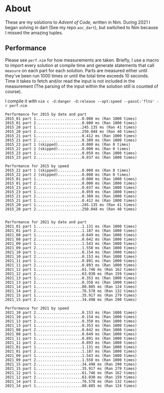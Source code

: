 # About
These are my solutions to *Advent of Code*, written in Nim. During 2021 I began solving in dart (See my repo `aoc_dart`), but switched to Nim because I missed the amazing tuples.

## Performance
Please see `perf.nim` for how measurements are taken. Briefly, I use a macro to import every solution at compile time and generate statements that call `measure` on each part for each solution. Parts are measured either until they've been run 1000 times or until the total time exceeds 10 seconds. Time it takes to fetch and/or read the input is not included in the measurement (The parsing of the input within the solution still is counted of course).

I compile it with `nim c -d:danger -d:release --opt:speed --passC:'flto' -r perf.nim`

```
Performance for 2015 by date and part
2015_01 part 1.....................0.000 ms (Ran 1000 times)
2015_01 part 2.....................0.000 ms (Ran 1000 times)
2015_20 part 1.....................245.135 ms (Ran 41 times)
2015_20 part 2.....................250.048 ms (Ran 40 times)
2015_21 part 1.....................0.412 ms (Ran 1000 times)
2015_21 part 2.....................0.389 ms (Ran 1000 times)
2015_22 part 1 (skipped)...........0.000 ms (Ran 0 times)
2015_22 part 2 (skipped)...........0.000 ms (Ran 0 times)
2015_23 part 1.....................0.059 ms (Ran 1000 times)
2015_23 part 2.....................0.037 ms (Ran 1000 times)

Performance for 2015 by speed
2015_22 part 1 (skipped)...........0.000 ms (Ran 0 times)
2015_22 part 2 (skipped)...........0.000 ms (Ran 0 times)
2015_01 part 1.....................0.000 ms (Ran 1000 times)
2015_01 part 2.....................0.000 ms (Ran 1000 times)
2015_23 part 2.....................0.037 ms (Ran 1000 times)
2015_23 part 1.....................0.059 ms (Ran 1000 times)
2015_21 part 2.....................0.389 ms (Ran 1000 times)
2015_21 part 1.....................0.412 ms (Ran 1000 times)
2015_20 part 1.....................245.135 ms (Ran 41 times)
2015_20 part 2.....................250.048 ms (Ran 40 times)


Performance for 2021 by date and part
2021_01 part 1.....................1.131 ms (Ran 1000 times)
2021_01 part 2.....................1.187 ms (Ran 1000 times)
2021_08 part 1.....................0.649 ms (Ran 1000 times)
2021_08 part 2.....................0.642 ms (Ran 1000 times)
2021_09 part 1.....................1.543 ms (Ran 1000 times)
2021_09 part 2.....................1.550 ms (Ran 1000 times)
2021_10 part 1.....................0.154 ms (Ran 1000 times)
2021_10 part 2.....................0.153 ms (Ran 1000 times)
2021_11 part 1.....................0.891 ms (Ran 1000 times)
2021_11 part 2.....................0.893 ms (Ran 1000 times)
2021_12 part 1.....................61.746 ms (Ran 162 times)
2021_12 part 2.....................63.030 ms (Ran 159 times)
2021_13 part 1.....................0.353 ms (Ran 1000 times)
2021_13 part 2.....................0.350 ms (Ran 1000 times)
2021_14 part 1.....................80.805 ms (Ran 124 times)
2021_14 part 2.....................76.578 ms (Ran 132 times)
2021_15 part 1.....................35.917 ms (Ran 279 times)
2021_15 part 2.....................34.498 ms (Ran 290 times)

Performance for 2021 by speed
2021_10 part 2.....................0.153 ms (Ran 1000 times)
2021_10 part 1.....................0.154 ms (Ran 1000 times)
2021_13 part 2.....................0.350 ms (Ran 1000 times)
2021_13 part 1.....................0.353 ms (Ran 1000 times)
2021_08 part 2.....................0.642 ms (Ran 1000 times)
2021_08 part 1.....................0.649 ms (Ran 1000 times)
2021_11 part 1.....................0.891 ms (Ran 1000 times)
2021_11 part 2.....................0.893 ms (Ran 1000 times)
2021_01 part 1.....................1.131 ms (Ran 1000 times)
2021_01 part 2.....................1.187 ms (Ran 1000 times)
2021_09 part 1.....................1.543 ms (Ran 1000 times)
2021_09 part 2.....................1.550 ms (Ran 1000 times)
2021_15 part 2.....................34.498 ms (Ran 290 times)
2021_15 part 1.....................35.917 ms (Ran 279 times)
2021_12 part 1.....................61.746 ms (Ran 162 times)
2021_12 part 2.....................63.030 ms (Ran 159 times)
2021_14 part 2.....................76.578 ms (Ran 132 times)
2021_14 part 1.....................80.805 ms (Ran 124 times)
```